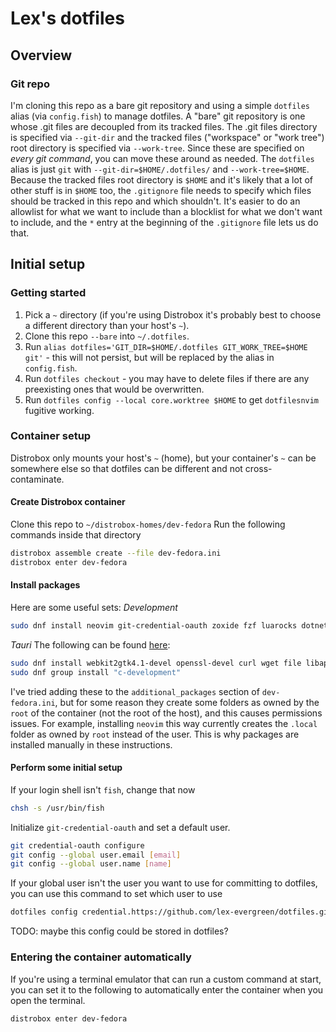 # Lex's dotfiles

## Overview

### Git repo
I'm cloning this repo as a bare git repository and using a simple `dotfiles` alias (via `config.fish`) to manage dotfiles.
A "bare" git repository is one whose .git files are decoupled from its tracked files. The .git files directory is specified via `--git-dir` and the tracked files ("workspace" or "work tree") root directory is specified via `--work-tree`. Since these are specified on _every git command_, you can move these around as needed.
The `dotfiles` alias is just `git` with `--git-dir=$HOME/.dotfiles/` and `--work-tree=$HOME`.
Because the tracked files root directory is `$HOME` and it's likely that a lot of other stuff is in `$HOME` too, the `.gitignore` file needs to specify which files should be tracked in this repo and which shouldn't. It's easier to do an allowlist for what we want to include than a blocklist for what we don't want to include, and the `*` entry at the beginning of the `.gitignore` file lets us do that.

## Initial setup

### Getting started
1. Pick a `~` directory (if you're using Distrobox it's probably best to choose a different directory than your host's `~`).
2. Clone this repo `--bare` into `~/.dotfiles`.
3. Run `alias dotfiles='GIT_DIR=$HOME/.dotfiles GIT_WORK_TREE=$HOME git'` - this will not persist, but will be replaced by the alias in `config.fish`.
4. Run `dotfiles checkout` - you may have to delete files if there are any preexisting ones that would be overwritten.
5. Run `dotfiles config --local core.worktree $HOME` to get `dotfilesnvim` fugitive working.

### Container setup
Distrobox only mounts your host's `~` (home), but your container's `~` can be somewhere else so that dotfiles can be different and not cross-contaminate.

#### Create Distrobox container
Clone this repo to `~/distrobox-homes/dev-fedora`
Run the following commands inside that directory
```sh
distrobox assemble create --file dev-fedora.ini
distrobox enter dev-fedora
```

#### Install packages
Here are some useful sets:
_Development_
```sh
sudo dnf install neovim git-credential-oauth zoxide fzf luarocks dotnet-sdk-8.0 rustup pnpm npm
```
_Tauri_
The following can be found [here](https://v2.tauri.app/start/prerequisites):
```sh
sudo dnf install webkit2gtk4.1-devel openssl-devel curl wget file libappindicator-gtk3-devel librsvg2-devel
sudo dnf group install "c-development"
```

I've tried adding these to the `additional_packages` section of `dev-fedora.ini`, but for some reason they create some folders as owned by the `root` of the container (not the root of the host), and this causes permissions issues. For example, installing `neovim` this way currently creates the `.local` folder as owned by `root` instead of the user. This is why packages are installed manually in these instructions.

#### Perform some initial setup
If your login shell isn't `fish`, change that now
```sh
chsh -s /usr/bin/fish
```
Initialize `git-credential-oauth` and set a default user.
```sh
git credential-oauth configure
git config --global user.email [email]
git config --global user.name [name]
```
If your global user isn't the user you want to use for committing to dotfiles, you can use this command to set which user to use
```sh
dotfiles config credential.https://github.com/lex-evergreen/dotfiles.git.username [username]
```
TODO: maybe this config could be stored in dotfiles?

### Entering the container automatically
If you're using a terminal emulator that can run a custom command at start, you can set it to the following to automatically enter the container when you open the terminal.
```
distrobox enter dev-fedora
```

